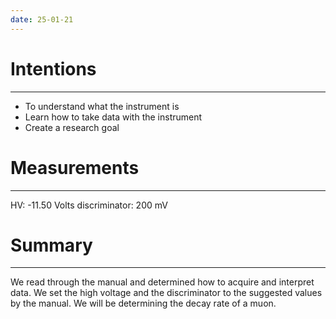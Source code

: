 ```yaml
---
date: 25-01-21
---
```


# Intentions
---
- To understand what the instrument is
- Learn how to take data with the instrument
- Create a research goal

# Measurements
---
HV: -11.50 Volts
discriminator: 200 mV

# Summary
---
We read through the manual and determined how to acquire and interpret data. We set the high voltage and the discriminator to the suggested values by the manual. We will be determining the decay rate of a muon.

